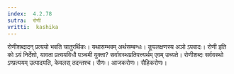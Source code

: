 ```yaml
---
index:  4.2.78
sutra:  रोणी
vritti:  kashika 
---
```


रोणीशब्दादन् प्रत्ययो भवति चातुरर्थिकः। यथासम्भवम् अर्थसम्बन्धः। कूपलक्षणस्य अञो ऽपवादः। रोणी इति को ऽयं निर्देशो, यावता प्रत्ययविधौ पञ्चमी युक्ता? सर्वावस्थप्रतिपत्त्यर्थम् एवम् उच्यते। रोणीशब्दः सर्ववस्थो ऽण्प्रत्ययम् उत्पादयति, केवलस् तदन्तश्च। रौणः। आजकरोणः। सैहिकरोणः।

